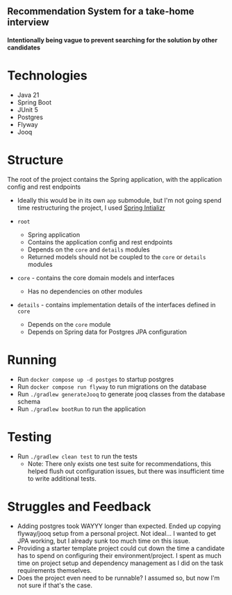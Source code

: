 ## Recommendation System for a take-home interview

#### Intentionally being vague to prevent searching for the solution by other candidates

# Technologies

- Java 21
- Spring Boot
- JUnit 5
- Postgres
- Flyway
- Jooq

# Structure

The root of the project contains the Spring application, with the application config and rest endpoints

- Ideally this would be in its own `app` submodule, but I'm not going spend time restructuring the project, I
  used [Spring Intializr](https://start.spring.io)

- `root`
    - Spring application
    - Contains the application config and rest endpoints
    - Depends on the `core` and `details` modules
    - Returned models should not be coupled to the `core` or `details` modules
- `core` - contains the core domain models and interfaces
    - Has no dependencies on other modules
- `details` - contains implementation details of the interfaces defined in `core`
    - Depends on the `core` module
    - Depends on Spring data for Postgres JPA configuration

# Running

- Run `docker compose up -d postges` to startup postgres
- Run `docker compose run flyway` to run migrations on the database
- Run `./gradlew generateJooq` to generate jooq classes from the database schema
- Run `./gradlew bootRun` to run the application

# Testing

- Run `./gradlew clean test` to run the tests
    - Note: There only exists one test suite for recommendations, this helped flush out configuration issues,
      but there was insufficient time to write additional tests.

# Struggles and Feedback

- Adding postgres took WAYYY longer than expected. Ended up copying flyway/jooq setup from a personal project. Not
  ideal... I wanted to get JPA working, but I already sunk too much time on this issue.
- Providing a starter template project could cut down the time a candidate has to spend on configuring their
  environment/project. I spent as much time on project setup and dependency management as I did on the task requirements
  themselves.
- Does the project even need to be runnable? I assumed so, but now I'm not sure if that's the case.
